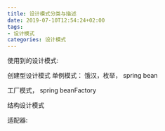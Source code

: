 ```yaml
---
title: 设计模式分类与描述
date: 2019-07-10T12:54:24+02:00
tags: 
- 设计模式
categories: 设计模式
---
```


使用到的设计模式:

创建型设计模式
单例模式： 
饿汉，枚举， spring bean

工厂模式， 
spring beanFactory

结构设计模式

适配器: 

